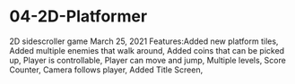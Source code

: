 # 04-2D-Platformer
2D sidescroller game
 March 25, 2021
Features:Added new platform tiles, 
Added multiple enemies that walk around,
Added coins that can be picked up,
Player is controllable,
Player can move and jump,
Multiple levels,
Score Counter,
Camera follows player,
Added Title Screen, 
